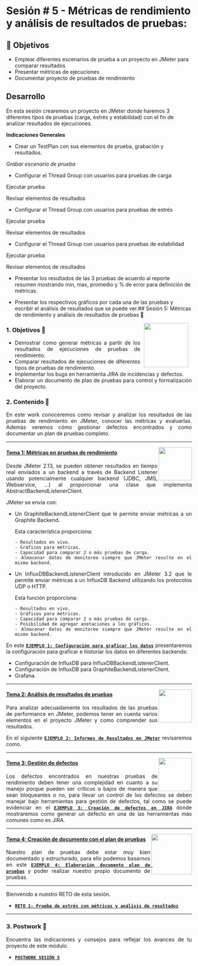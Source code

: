 # Sesión # 5 - Métricas de rendimiento y análisis de resultados de pruebas: 

## :dart: Objetivos

- Emplear diferentes escenarios de prueba a un proyecto en JMeter para comparar resultados
- Presentar métricas de ejecuciones
- Documentar proyecto de pruebas de rendimiento


## Desarrollo

En esta sesión crearemos un proyecto en JMeter donde haremos 3 diferentes tipos de pruebas (carga, estrés y estabilidad) con el fin de analizar resultados de ejecuciones.

**Indicaciones Generales**

- Crear un TestPlan con sus elementos de prueba, grabación y resultados.

*Grabar escenario de prueba*

- Configurar el Thread Group con usuarios para pruebas de carga

Ejecutar prueba

Revisar elementos de resultados

- Configurar el Thread Group con usuarios para pruebas de estrés

Ejecutar prueba

Revisar elementos de resultados

- Configurar el Thread Group con usuarios para pruebas de estabilidad

Ejecutar prueba

Revisar elementos de resultados

- Presentar los resultados de las 3 pruebas de acuerdo al reporte resumen mostrando min, max, promedio y % de error para definición de métricas.

- Presentar los respectivos gráficos por cada una de las pruebas y escribir el análisis de resultados que se puede ver.## Sesión 5: Métricas de rendimiento y análisis de resultados de pruebas 🤖

<img src="../images/android-kotlin.png" align="right" height="120" hspace="10">
<div style="text-align: justify;">

### 1. Objetivos :dart: 

- Demostrar como generar métricas a partir de los resultados de ejecuciones de pruebas de rendimiento.
- Comparar resultados de ejecuciones de diferentes tipos de pruebas de rendimiento.
- Implementar los bugs en herramienta JIRA de incidencias y defectos.
- Elaborar un documento de plan de pruebas para control y formalización del proyecto.

  
### 2. Contenido :blue_book:
En este work conoceremos como revisar y analizar los resultados de las pruebas de rendimiento en JMeter, conocer las métricas y evaluarlas. Además veremos cómo gestionar defectos encontrados y como documentar un plan de pruebas completo.

---

<img src="images/tools.png" align="right" height="90"> 

#### <ins>Tema 1: Métricas en pruebas de rendimiento</ins>

Desde JMeter 2.13, se pueden obtener resultados en tiempo real enviados a un backend a través de Backend Listener usando potencialmente cualquier backend (JDBC, JMS, Webservice, …) al proporcionar una clase que implementa AbstractBackendListenerClient.

  JMeter se envía con:

* Un GraphiteBackendListenerClient que le permite enviar métricas a un Graphite Backend.
  
    Esta característica proporciona:
  
      - Resultados en vivo.
      - Gráficos para métricas.
      - Capacidad para comparar 2 o más pruebas de carga.
      - Almacenar datos de monitoreo siempre que JMeter resulte en el mismo backend.
* Un InfluxDBBackendListenerClient introducido en JMeter 3.2 que le permite enviar métricas a un InfluxDB Backend utilizando los protocolos UDP o HTTP. 
  
  Esta función proporciona:

      - Resultados en vivo.
      - Gráficos para métricas.
      - Capacidad para comparar 2 o más pruebas de carga.
      - Posibilidad de agregar anotaciones a los gráficos.
      - Almacenar datos de monitoreo siempre que JMeter resulte en el mismo backend.
  
En este [**`EJEMPLO 1: Configuración para graficar los datos`**](./Ejemplo-01) presentaremos la configuración para graficar e historiar los datos en diferentes backends:

  - Configuración de InfluxDB para InfluxDBBackendListenerClient.
  - Configuración de InfluxDB para GraphiteBackendListenerClient.
  - Grafana.

---

<img src="images/structure.png" align="right" height="90"> 

#### <ins>Tema 2: Análisis de resultados de pruebas</ins>

Para analizar adecuadamente los resultados de las pruebas de performance en JMeter, podemos tener en cuenta varios elementos en el proyecto JMeter y como comprender sus resultados. 
  
En el siguiente [**`EJEMPLO 2: Informes de Resultados en JMeter`**](./Ejemplo-02) revisaremos como.

---

<img src="images/emulator.jpg" align="right" height="90"> 

#### <ins>Tema 3: Gestión de defectos</ins>

Los defectos encontrados en nuestras pruebas de rendimiento deben tener una complejidad en cuanto a su manejo porque pueden ser críticos o bajos de manera que sean bloqueantes o no, para llevar un control de los defectos se deben manejar bajo herramientas para gestión de defectos, tal como se puede evidenciar en el  [**`EJEMPLO 3: Creación de defectos en JIRA`**](./Ejemplo-03) donde mostraremos como generar un defecto en una de las herramientas más comunes como es JIRA. 
    
---

<img src="images/chaomi.png" align="right" height="110"> 

#### <ins>Tema 4: Creación de documento con el plan de pruebas</ins>

Nuestro plan de pruebas debe estar muy bien documentado y estructurado, para ello podemos basarnos en este [**`EJEMPLO 4: Elaboración documento plan de pruebas`**](./Ejemplo-04) y poder realizar nuestro propio documento de pruebas. 
   
---

 Bienvenido a nuestro RETO de esta sesión.
  
  - [**`RETO 1: Prueba de estrés con métricas y análisis de resultados`**](./Reto-01)
  
 --- 
  
### 3. Postwork :memo:

Encuentra las indicaciones y consejos para reflejar los avances de tu proyecto de este módulo.

- [**`POSTWORK SESIÓN 5`**](./Postwork/)

<br/>


</div>
